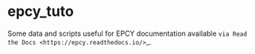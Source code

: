 # epcy_tuto

Some data and scripts useful for EPCY
documentation available `via Read the Docs <https://epcy.readthedocs.io/>`_.
